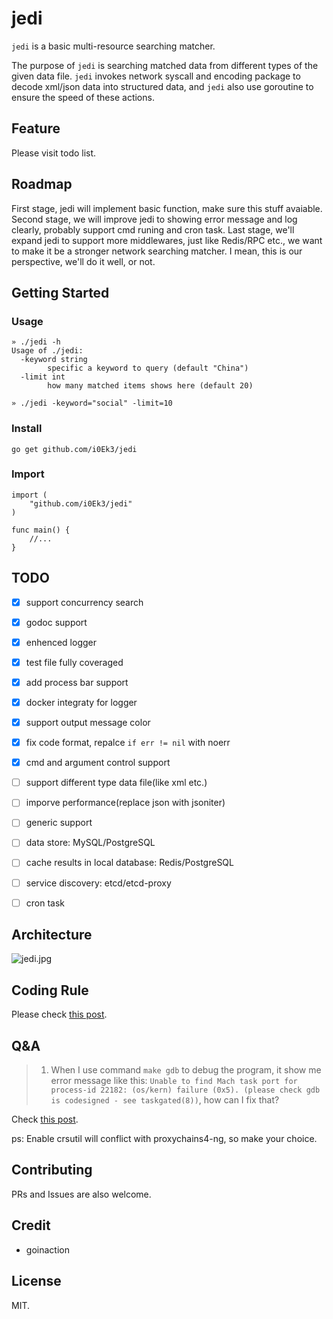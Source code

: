 # jedi

`jedi` is a basic multi-resource searching matcher. 

The purpose of `jedi` is searching matched data from different types of the given data file. `jedi` invokes network syscall and encoding package to decode xml/json data into structured data, and `jedi` also use goroutine to ensure the speed of these actions.

## Feature

Please visit todo list.

## Roadmap

First stage, jedi will implement basic function, make sure this stuff avaiable. Second stage, we will improve jedi to showing error message and log clearly, probably support cmd runing and cron task. Last stage, we'll expand jedi to support more middlewares, just like Redis/RPC etc., we want to make it be a stronger network searching matcher. I mean, this is our perspective, we'll do it well, or not.

## Getting Started

### Usage

```console
» ./jedi -h
Usage of ./jedi:
  -keyword string
    	specific a keyword to query (default "China")
  -limit int
    	how many matched items shows here (default 20)

» ./jedi -keyword="social" -limit=10

```

### Install

`go get github.com/i0Ek3/jedi`

### Import 

```
import (
    "github.com/i0Ek3/jedi"
)

func main() {
    //...
}
```


## TODO

- [x] support concurrency search
- [x] godoc support
- [x] enhenced logger
- [x] test file fully coveraged
- [x] add process bar support
- [x] docker integraty for logger
- [x] support output message color
- [x] fix code format, repalce `if err != nil` with noerr
- [x] cmd and argument control support
- [ ] support different type data file(like xml etc.)
- [ ] imporve performance(replace json with jsoniter)
- [ ] generic support
- [ ] data store: MySQL/PostgreSQL 
- [ ] cache results in local database: Redis/PostgreSQL
- [ ] service discovery: etcd/etcd-proxy
- [ ] cron task 


## Architecture

![jedi.jpg](https://github.com/i0Ek3/jedi/blob/main/media/jedi.jpg)


## Coding Rule

Please check [this post](https://github.com/Tencent/secguide/blob/main/Go安全指南.md).


## Q&A

> 1. When I use command `make gdb` to debug the program, it show me error message like this: `Unable to find Mach task port for process-id 22182: (os/kern) failure (0x5). (please check gdb is codesigned - see taskgated(8))`, how can I fix that?

Check [this post](https://gist.github.com/gravitylow/fb595186ce6068537a6e9da6d8b5b96d).

ps: Enable crsutil will conflict with proxychains4-ng, so make your choice.


## Contributing

PRs and Issues are also welcome.


## Credit

- goinaction


## License

MIT.
